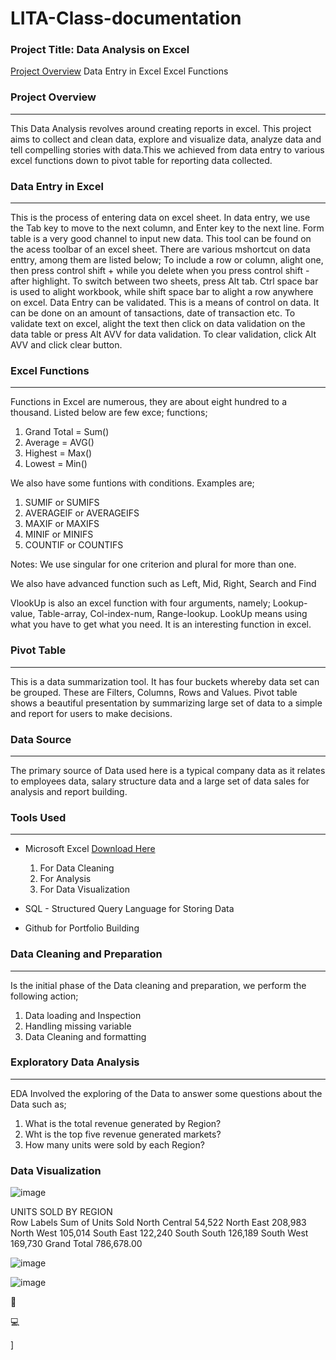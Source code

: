 # LITA-Class-documentation

### Project Title: Data Analysis on Excel

   [Project Overview](#project-overview)
Data Entry in Excel
Excel Functions


### Project Overview
---
This Data Analysis revolves around creating reports in excel. This project aims to collect and clean data, explore and visualize data, analyze data and tell compelling stories with data.This we achieved from data entry to various excel functions down to pivot table for reporting data collected.


### Data Entry in Excel
---
This is the process of entering data on excel sheet. In data entry, we use the Tab key to move to the next column, and Enter key to the next line.
Form table is a very good channel to input new data. This tool can be found on the acess toolbar of an excel sheet. There are various mshortcut on data enttry, among them are listed below;
To include a row or column, alight one, then press control shift + while you delete when you press control shift - after highlight.
To switch between two sheets, press Alt tab. Ctrl space bar is used to alight workbook, while shift space bar to alight a row anywhere on excel.
Data Entry can be validated. This is a means of control on data. It can be done on an amount of tansactions, date of transaction etc.
To validate text on excel, alight the text then click on data validation on the data table or press Alt AVV for data validation.
To clear validation, click Alt AVV and click clear button.

### Excel Functions
---
Functions in Excel are numerous, they are about eight hundred to a thousand. Listed below are few exce; functions;
1. Grand Total = Sum()
2. Average = AVG()
3. Highest = Max()
4. Lowest = Min()
   
We also have some funtions with conditions. Examples are;
1. SUMIF or SUMIFS
2. AVERAGEIF or AVERAGEIFS
3. MAXIF or MAXIFS
4. MINIF or MINIFS
5. COUNTIF or COUNTIFS
   
Notes: We use singular for one criterion and plural for more than one.

We also have advanced function such as Left, Mid, Right, Search and Find

VlookUp is also an excel function with four arguments, namely;
Lookup-value, Table-array, Col-index-num, Range-lookup. LookUp means using what you have to get what you need. It is an interesting function in excel.

### Pivot Table
---
This is a data summarization tool. It has four buckets whereby data set can be grouped. These are Filters, Columns, Rows and Values.
Pivot table shows a beautiful presentation by summarizing large set of data to a simple and report for users to make decisions.

### Data Source
---
The primary source of Data used here is a typical company data as it relates to employees data, salary structure data and a large set of data sales for analysis and report building.

### Tools Used
---
- Microsoft Excel [Download Here](https://www.microsoft.com)
  1. For Data Cleaning
  2. For Analysis
  3. For Data Visualization
     
- SQL - Structured Query Language for Storing Data

- Github for Portfolio Building

### Data Cleaning and Preparation
---
Is the initial phase of the Data cleaning and preparation, we perform the following action;
1. Data loading and Inspection
2. Handling missing variable
3. Data Cleaning and formatting

### Exploratory Data Analysis
---
EDA Involved the exploring of the Data to answer some questions about the Data such as;
1. What is the total revenue generated by Region?
2. Wht is the top five revenue generated markets?
3. How many units were sold by each Region?
   
### Data Visualization

![image](https://github.com/user-attachments/assets/955c84ad-2a89-43d5-a3fd-698ded8c1469) 

UNITS SOLD BY REGION	
Row Labels	Sum of Units Sold 
North Central	54,522
North East	208,983
North West	105,014
South East	122,240
South South	126,189
South West	169,730
Grand Total	786,678.00

![image](https://github.com/user-attachments/assets/e8825fd1-575e-4e7b-8624-68b9c76f0948)




![image](https://github.com/user-attachments/assets/6c6bf208-2f3e-4347-bc34-be5588b5c540)

🥇

💻

]
